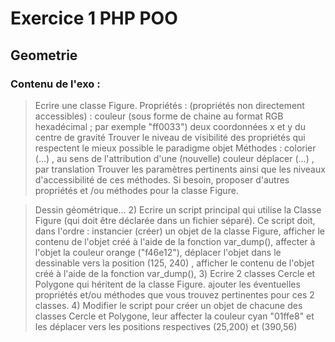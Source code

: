 <p align="center"><h1>Exercice 1 PHP POO</h1> </p>

## Geometrie

### Contenu de l'exo :

>Ecrire une classe Figure.
>     Propriétés : (propriétés non directement accessibles) :
>     couleur (sous forme de chaine au format RGB hexadécimal ; par exemple "ff0033")
>     deux coordonnées x et y du centre de gravité
>     Trouver le niveau de visibilité des propriétés qui respectent le mieux possible le paradigme objet
>     Méthodes :
>     colorier (…) , au sens de l'attribution d'une (nouvelle) couleur
>     déplacer (…) , par translation
>     Trouver les paramètres pertinents ainsi que les niveaux d'accessibilité de ces méthodes.
>     Si besoin, proposer d'autres propriétés et /ou méthodes pour la classe Figure.

> Dessin géométrique… 2) Ecrire un script principal qui utilise la Classe Figure (qui doit être déclarée dans un fichier séparé).
> Ce script doit, dans l'ordre :
> instancier (créer) un objet de la classe Figure,
> afficher le contenu de l'objet créé à l'aide de la fonction var_dump(),
> affecter à l'objet la couleur orange ("f46e12"),
> déplacer l'objet dans le dessinable vers la position (125, 240) ,
> afficher le contenu de l'objet créé à l'aide de la fonction var_dump(), 3) Ecrire 2 classes Cercle et Polygone qui héritent de la classe Figure.
> ajouter les éventuelles propriétés et/ou méthodes que vous trouvez pertinentes pour ces 2 classes. 4) Modifier le script pour créer un objet de chacune des classes Cercle et Polygone, leur
> affecter la couleur cyan "01ffe8" et les déplacer vers les positions respectives (25,200) et (390,56)
